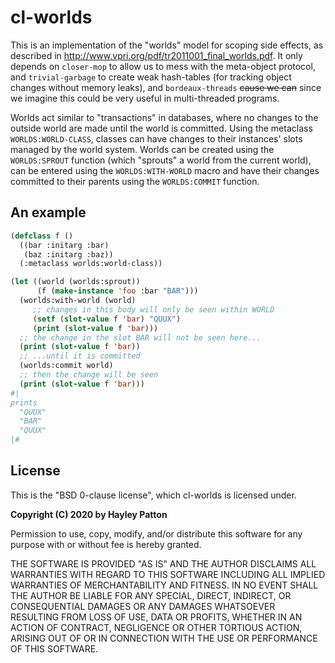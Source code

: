 # cl-worlds

This is an implementation of the "worlds" model for scoping side effects, as
described in <http://www.vpri.org/pdf/tr2011001_final_worlds.pdf>. It only
depends on `closer-mop` to allow us to mess with the meta-object protocol, and
`trivial-garbage` to create weak hash-tables (for tracking object changes 
without memory leaks), and `bordeaux-threads` ~~cause we can~~ since we imagine
this could be very useful in multi-threaded programs.

Worlds act similar to "transactions" in databases, where no changes to the 
outside world are made until the world is committed. Using the metaclass
`WORLDS:WORLD-CLASS`, classes can have changes to their instances' slots
managed by the world system. Worlds can be created using the 
`WORLDS:SPROUT` function (which "sprouts" a world from the current world), can
be entered using the `WORLDS:WITH-WORLD` macro and have their changes committed
to their parents using the `WORLDS:COMMIT` function.

## An example

```lisp
(defclass f ()
  ((bar :initarg :bar)
   (baz :initarg :baz))
  (:metaclass worlds:world-class))

(let ((world (worlds:sprout))
      (f (make-instance 'foo :bar "BAR")))
  (worlds:with-world (world)
     ;; changes in this body will only be seen within WORLD
     (setf (slot-value f 'bar) "QUUX")
     (print (slot-value f 'bar)))
  ;; the change in the slot BAR will not be seen here...
  (print (slot-value f 'bar))
  ;; ...until it is committed
  (worlds:commit world)
  ;; then the change will be seen
  (print (slot-value f 'bar)))
#|
prints
  "QUUX" 
  "BAR" 
  "QUUX" 
|#
```

## License

This is the "BSD 0-clause license", which cl-worlds is licensed under.

**Copyright (C) 2020 by Hayley Patton <theemacsshibe at gmail.com>**

Permission to use, copy, modify, and/or distribute this software for any purpose with or without fee is hereby granted.

THE SOFTWARE IS PROVIDED "AS IS" AND THE AUTHOR DISCLAIMS ALL WARRANTIES WITH REGARD TO THIS SOFTWARE INCLUDING ALL IMPLIED WARRANTIES OF MERCHANTABILITY AND FITNESS. IN NO EVENT SHALL THE AUTHOR BE LIABLE FOR ANY SPECIAL, DIRECT, INDIRECT, OR CONSEQUENTIAL DAMAGES OR ANY DAMAGES WHATSOEVER RESULTING FROM LOSS OF USE, DATA OR PROFITS, WHETHER IN AN ACTION OF CONTRACT, NEGLIGENCE OR OTHER TORTIOUS ACTION, ARISING OUT OF OR IN CONNECTION WITH THE USE OR PERFORMANCE OF THIS SOFTWARE.
